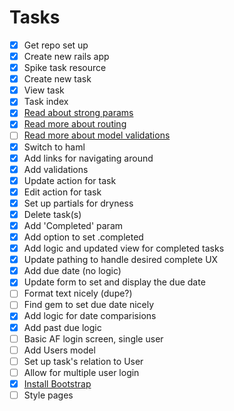 # Tasks

- [x] Get repo set up
- [x] Create new rails app
- [x] Spike task resource
- [x] Create new task
- [x] View task
- [x] Task index
- [x] [Read about strong params](http://edgeguides.rubyonrails.org/action_controller_overview.html#strong-parameters)
- [x] [Read more about routing](http://guides.rubyonrails.org/v4.2/routing.html)
- [ ] [Read more about model validations](http://guides.rubyonrails.org/v4.2/active_record_validations.html)
- [x] Switch to haml
- [x] Add links for navigating around
- [x] Add validations
- [x] Update action for task
- [x] Edit action for task
- [x] Set up partials for dryness
- [x] Delete task(s)
- [x] Add 'Completed' param
- [x] Add option to set .completed
- [x] Add logic and updated view for completed tasks
- [x] Update pathing to handle desired complete UX
- [x] Add due date (no logic)
- [x] Update form to set and display the due date
- [ ] Format text nicely (dupe?)
- [ ] Find gem to set due date nicely
- [x] Add logic for date comparisions
- [x] Add past due logic
- [ ] Basic AF login screen, single user
- [ ] Add Users model
- [ ] Set up task's relation to User
- [ ] Allow for multiple user login
- [x] [Install Bootstrap](https://getbootstrap.com/docs/4.0/getting-started/contents/)
- [ ] Style pages
